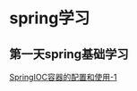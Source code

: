 # spring学习

## 第一天spring基础学习

[SpringIOC容器的配置和使用-1](https://github.com/sanzhixiong19860117/studySpring/tree/master/day02)